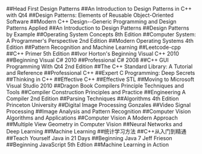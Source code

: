 ##Head First Design Patterns
##An Introduction to Design Patterns in C++ with Qt4
##Design Patterns: Elements of Reusable Object-Oriented Software
##Modern C++ Design--Generic Programming and Design Patterns Applied
##An Introduction to Design Patterns
##Design Patterns by Example
##Operating System Concepts 8th Edition
##Computer System: A Programmer's Perspective 2nd Edition
##Modern Operating Systems 4th Edition
##Pattern Recognition and Machine Learning
##Leetcode-cpp
##C++ Primer 5th Edition
##Ivor Horton's Beginning Visual C++ 2010
##Beginning Visual C# 2010
##Professional C# 2008
##C++ GUI Programming With Qt4 2nd Edition
##The C++ Standard Library: A Tutorial and Reference
##Professional C++
##Expert C Programming: Deep Secrets
##Thinking in C++
##Effective C++
##Effective STL
##Moving to Microsoft Visual Studio 2010
##Dragon Book Compilers Principle Techniques and Tools
##Compiler Construction Principles and Practice
##Engineering A Compiler 2nd Edition
##Parsing Techniques
##Algorithms 4th Edition Princeton University
##Digital Image Processing Gonzales
##Video Signal Processing
##Image Analysis and Pattern Recognition
##Computer Vision Algorithms and Applications
##Computer Vision A Modern Approach
##Multiple View Geometry in Computer Vision
##Neural Networks and Deep Learning
##Machine Learning
##统计学习方法
##C++从入门到精通
##Teach Yourself Java in 21 Days
##Beginning Java 7 Jeff Frieson
##Beginning JavaScript 5th Edtion
##Machine Learning in Action
